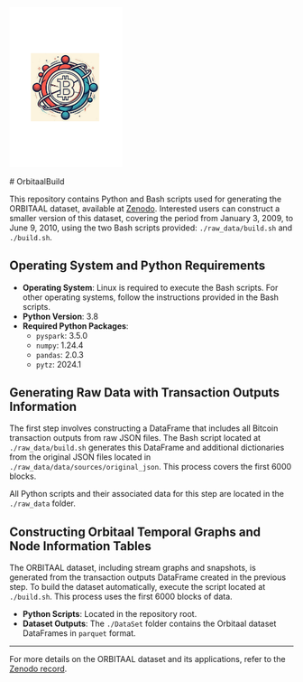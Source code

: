 <p align="left">
<img src="logo.png" alt="Orbitaal_logo" width="200">
</p>
# OrbitaalBuild

This repository contains Python and Bash scripts used for generating the ORBITAAL dataset, available at [Zenodo](https://zenodo.org/records/12581515). Interested users can construct a smaller version of this dataset, covering the period from January 3, 2009, to June 9, 2010, using the two Bash scripts provided: `./raw_data/build.sh` and `./build.sh`.

## Operating System and Python Requirements

- **Operating System**: Linux is required to execute the Bash scripts. For other operating systems, follow the instructions provided in the Bash scripts.
- **Python Version**: 3.8
- **Required Python Packages**:
  - `pyspark`: 3.5.0
  - `numpy`: 1.24.4
  - `pandas`: 2.0.3
  - `pytz`: 2024.1

## Generating Raw Data with Transaction Outputs Information

The first step involves constructing a DataFrame that includes all Bitcoin transaction outputs from raw JSON files. The Bash script located at `./raw_data/build.sh` generates this DataFrame and additional dictionaries from the original JSON files located in `./raw_data/data/sources/original_json`. This process covers the first 6000 blocks.

All Python scripts and their associated data for this step are located in the `./raw_data` folder.

## Constructing Orbitaal Temporal Graphs and Node Information Tables

The ORBITAAL dataset, including stream graphs and snapshots, is generated from the transaction outputs DataFrame created in the previous step. To build the dataset automatically, execute the script located at `./build.sh`. This process uses the first 6000 blocks of data.

- **Python Scripts**: Located in the repository root.
- **Dataset Outputs**: The `./DataSet` folder contains the Orbitaal dataset DataFrames in `parquet` format.

---

For more details on the ORBITAAL dataset and its applications, refer to the [Zenodo record](https://zenodo.org/records/12581515).

